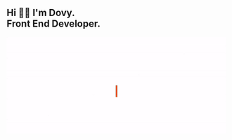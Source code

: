 
<h2>Hi 👋🏻 I'm Dovy.<br>Front End Developer.</h2>

<img src="https://github.com/justdovy/justdovy/blob/main/banner_execute.gif" width="500px">
